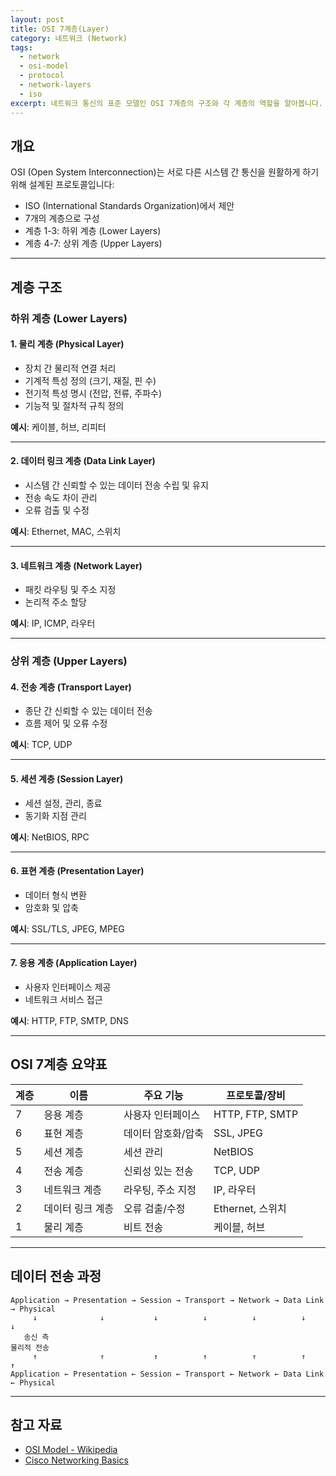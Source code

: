 ```yaml
---
layout: post
title: OSI 7계층(Layer)
category: 네트워크 (Network)
tags:
  - network
  - osi-model
  - protocol
  - network-layers
  - iso
excerpt: 네트워크 통신의 표준 모델인 OSI 7계층의 구조와 각 계층의 역할을 알아봅니다.
---
```


## 개요

OSI (Open System Interconnection)는 서로 다른 시스템 간 통신을 원활하게 하기 위해 설계된 프로토콜입니다:

- ISO (International Standards Organization)에서 제안
- 7개의 계층으로 구성
- 계층 1-3: 하위 계층 (Lower Layers)
- 계층 4-7: 상위 계층 (Upper Layers)

---

## 계층 구조

### 하위 계층 (Lower Layers)

#### 1. 물리 계층 (Physical Layer)

- 장치 간 물리적 연결 처리
- 기계적 특성 정의 (크기, 재질, 핀 수)
- 전기적 특성 명시 (전압, 전류, 주파수)
- 기능적 및 절차적 규칙 정의

**예시**: 케이블, 허브, 리피터

---

#### 2. 데이터 링크 계층 (Data Link Layer)

- 시스템 간 신뢰할 수 있는 데이터 전송 수립 및 유지
- 전송 속도 차이 관리
- 오류 검출 및 수정

**예시**: Ethernet, MAC, 스위치

---

#### 3. 네트워크 계층 (Network Layer)

- 패킷 라우팅 및 주소 지정
- 논리적 주소 할당

**예시**: IP, ICMP, 라우터

---

### 상위 계층 (Upper Layers)

#### 4. 전송 계층 (Transport Layer)

- 종단 간 신뢰할 수 있는 데이터 전송
- 흐름 제어 및 오류 수정

**예시**: TCP, UDP

---

#### 5. 세션 계층 (Session Layer)

- 세션 설정, 관리, 종료
- 동기화 지점 관리

**예시**: NetBIOS, RPC

---

#### 6. 표현 계층 (Presentation Layer)

- 데이터 형식 변환
- 암호화 및 압축

**예시**: SSL/TLS, JPEG, MPEG

---

#### 7. 응용 계층 (Application Layer)

- 사용자 인터페이스 제공
- 네트워크 서비스 접근

**예시**: HTTP, FTP, SMTP, DNS

---

## OSI 7계층 요약표

| 계층 | 이름 | 주요 기능 | 프로토콜/장비 |
|------|------|-----------|---------------|
| 7 | 응용 계층 | 사용자 인터페이스 | HTTP, FTP, SMTP |
| 6 | 표현 계층 | 데이터 암호화/압축 | SSL, JPEG |
| 5 | 세션 계층 | 세션 관리 | NetBIOS |
| 4 | 전송 계층 | 신뢰성 있는 전송 | TCP, UDP |
| 3 | 네트워크 계층 | 라우팅, 주소 지정 | IP, 라우터 |
| 2 | 데이터 링크 계층 | 오류 검출/수정 | Ethernet, 스위치 |
| 1 | 물리 계층 | 비트 전송 | 케이블, 허브 |

---

## 데이터 전송 과정

```
Application → Presentation → Session → Transport → Network → Data Link → Physical
     ↓              ↓           ↓          ↓          ↓          ↓          ↓
   송신 측                                                                물리적 전송
     ↑              ↑           ↑          ↑          ↑          ↑          ↑
Application ← Presentation ← Session ← Transport ← Network ← Data Link ← Physical
```

---

## 참고 자료

- [OSI Model - Wikipedia](https://en.wikipedia.org/wiki/OSI_model)
- [Cisco Networking Basics](https://www.cisco.com/)
